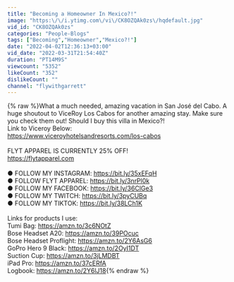 ```yaml
---
title: "Becoming a Homeowner In Mexico?!"
image: "https:\/\/i.ytimg.com\/vi\/CK8OZQAk0zs\/hqdefault.jpg"
vid_id: "CK8OZQAk0zs"
categories: "People-Blogs"
tags: ["Becoming","Homeowner","Mexico?!"]
date: "2022-04-02T12:36:13+03:00"
vid_date: "2022-03-31T21:54:40Z"
duration: "PT14M9S"
viewcount: "5352"
likeCount: "352"
dislikeCount: ""
channel: "flywithgarrett"
---
```

{% raw %}What a much needed, amazing vacation in San José del Cabo. A huge shoutout to ViceRoy Los Cabos for another amazing stay. Make sure you check them out! Should I buy this villa in Mexico?!<br />Link to Viceroy Below:<br /><a rel="nofollow" target="blank" href="https://www.viceroyhotelsandresorts.com/los-cabos">https://www.viceroyhotelsandresorts.com/los-cabos</a><br /><br />FLYT APPAREL IS CURRENTLY 25% OFF!<br /><a rel="nofollow" target="blank" href="https://flytapparel.com">https://flytapparel.com</a><br /><br />● FOLLOW MY INSTAGRAM: <a rel="nofollow" target="blank" href="https://bit.ly/35xEFqH​​​​​​​​​​​">https://bit.ly/35xEFqH​​​​​​​​​​​</a><br />● FOLLOW FLYT APPAREL: <a rel="nofollow" target="blank" href="https://bit.ly/3nrPl0k​​​​​​​​​​​">https://bit.ly/3nrPl0k​​​​​​​​​​​</a><br />● FOLLOW MY FACEBOOK: <a rel="nofollow" target="blank" href="https://bit.ly/36ClGe3​​​​​​​​​​​">https://bit.ly/36ClGe3​​​​​​​​​​​</a><br />● FOLLOW MY TWITCH: <a rel="nofollow" target="blank" href="https://bit.ly/3pyCUBq​​​​​​​​​​​">https://bit.ly/3pyCUBq​​​​​​​​​​​</a><br />● FOLLOW MY TIKTOK: <a rel="nofollow" target="blank" href="https://bit.ly/38LCh1K​​​​​​​​​​​">https://bit.ly/38LCh1K​​​​​​​​​​​</a><br /><br />Links for products I use:<br />Tumi Bag: <a rel="nofollow" target="blank" href="https://amzn.to/3c6NOtZ​​​​​​​​​​​">https://amzn.to/3c6NOtZ​​​​​​​​​​​</a><br />Bose Headset A20: <a rel="nofollow" target="blank" href="https://amzn.to/39POcuc​​​​​​​​​​​">https://amzn.to/39POcuc​​​​​​​​​​​</a><br />Bose Headset Proflight: <a rel="nofollow" target="blank" href="https://amzn.to/2Y6AsG6​​​​​​​​​​​">https://amzn.to/2Y6AsG6​​​​​​​​​​​</a><br />GoPro Hero 9 Black: <a rel="nofollow" target="blank" href="https://amzn.to/2OyI1DT​​​​​​​​​​">https://amzn.to/2OyI1DT​​​​​​​​​​</a><br />Suction Cup: <a rel="nofollow" target="blank" href="https://amzn.to/3jLMDBT​​​​​​​​​​">https://amzn.to/3jLMDBT​​​​​​​​​​</a><br />iPad Pro: <a rel="nofollow" target="blank" href="https://amzn.to/37cERfA​​​​​​​​​​">https://amzn.to/37cERfA​​​​​​​​​​</a><br />Logbook: <a rel="nofollow" target="blank" href="https://amzn.to/2Y6lJ18">https://amzn.to/2Y6lJ18</a>{% endraw %}
